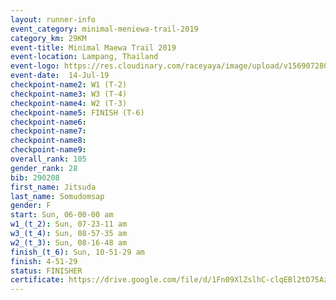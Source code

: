```yaml
---
layout: runner-info 
event_category: minimal-meniewa-trail-2019 
category_km: 29KM 
event-title: Minimal Maewa Trail 2019 
event-location: Lampang, Thailand 
event-logo: https://res.cloudinary.com/raceyaya/image/upload/v1569072805/logo/minimal-trail_ktnvsp.jpg 
event-date:  14-Jul-19 
checkpoint-name2: W1 (T-2) 
checkpoint-name3: W3 (T-4) 
checkpoint-name4: W2 (T-3) 
checkpoint-name5: FINISH (T-6) 
checkpoint-name6: 
checkpoint-name7: 
checkpoint-name8: 
checkpoint-name9: 
overall_rank: 105
gender_rank: 28
bib: 290208
first_name: Jitsuda
last_name: Somudomsap
gender: F
start: Sun, 06-00-00 am
w1_(t_2): Sun, 07-23-11 am
w3_(t_4): Sun, 08-57-35 am
w2_(t_3): Sun, 08-16-48 am
finish_(t_6): Sun, 10-51-29 am
finish: 4-51-29
status: FINISHER
certificate: https://drive.google.com/file/d/1Fn09XlZslhC-clqEBl2tD75Az8sov5ms/view?usp=sharing
---
```

